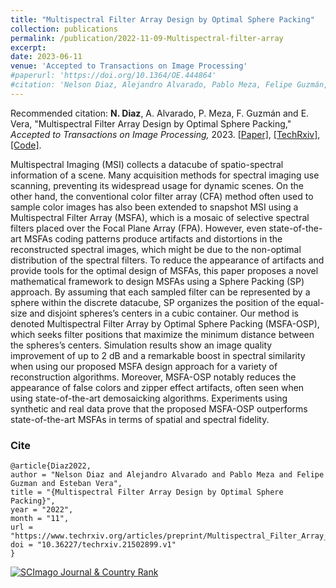 ```yaml
---
title: "Multispectral Filter Array Design by Optimal Sphere Packing"
collection: publications
permalink: /publication/2022-11-09-Multispectral-filter-array
excerpt: 
date: 2023-06-11
venue: 'Accepted to Transactions on Image Processing'
#paperurl: 'https://doi.org/10.1364/OE.444864'
#citation: 'Nelson Diaz, Alejandro Alvarado, Pablo Meza, Felipe Guzmán, and Esteban Vera, &quot;Multispectral Filter Array Design by Optimal Sphere Packing.&quot; <i>Opt. Express,</i>. vol. 30, pp. 887-901, 2023.'
---
```


Recommended citation: **N. Diaz**, A. Alvarado, P. Meza, F. Guzmán and E. Vera, "Multispectral Filter Array Design by Optimal Sphere Packing," <i> Accepted to Transactions on Image Processing,</i> 2023. [[Paper]](https://nelson10.github.io/files/2022_IEEE_TIP.pdf), [[TechRxiv]](https://doi.org/10.36227/techrxiv.21502899.v1), [[Code]](https://github.com/nelson10/DemosaickingMultispectral3DSpherePacking.git).

Multispectral Imaging (MSI) collects a datacube of spatio-spectral information of a scene. Many acquisition methods for spectral imaging use scanning, preventing its widespread usage for dynamic scenes. On the other hand, the conventional color filter array (CFA) method often used to sample color images has also been extended to snapshot MSI using a Multispectral Filter Array (MSFA), which is a mosaic of selective spectral filters placed over the Focal Plane Array (FPA). However, even state-of-the-art MSFAs coding patterns produce artifacts and distortions in the reconstructed spectral images, which might be due to the non-optimal distribution of the spectral filters. To reduce the appearance of artifacts and provide tools for the optimal design of MSFAs, this paper proposes a novel mathematical framework to design MSFAs using a Sphere Packing (SP) approach. By assuming that each sampled filter can be represented by a sphere within the discrete datacube, SP organizes the position of the equal-size and disjoint spheres’s centers in a cubic container. Our method is denoted Multispectral Filter Array by Optimal Sphere Packing (MSFA-OSP), which seeks filter positions that maximize the minimum distance between the spheres’s centers. Simulation results show an image quality improvement of up to 2 dB and a remarkable boost in spectral similarity when using our proposed MSFA design approach for a variety of reconstruction algorithms. Moreover, MSFA-OSP notably reduces the appearance of false colors and zipper effect artifacts, often seen when using state-of-the-art demosaicking algorithms. Experiments using synthetic and real data prove that the proposed MSFA-OSP outperforms state-of-the-art MSFAs in terms of spatial and spectral fidelity.


### Cite

```
@article{Diaz2022,
author = "Nelson Diaz and Alejandro Alvarado and Pablo Meza and Felipe Guzman and Esteban Vera",
title = "{Multispectral Filter Array Design by Optimal Sphere Packing}",
year = "2022",
month = "11",
url = "https://www.techrxiv.org/articles/preprint/Multispectral_Filter_Array_Design_by_Optimal_Sphere_Packing/21502899",
doi = "10.36227/techrxiv.21502899.v1"
}
```
<a href="https://www.scimagojr.com/journalsearch.php?q=25534&amp;tip=sid&amp;exact=no" title="SCImago Journal &amp; Country Rank"><img border="0" src="https://www.scimagojr.com/journal_img.php?id=25534" alt="SCImago Journal &amp; Country Rank"  /></a>
